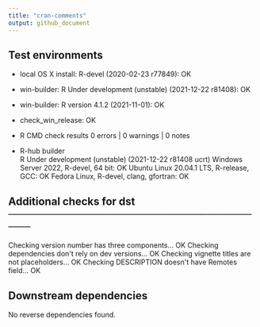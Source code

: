 ```yaml
---
title: "cran-comments"
output: github_document
---
```


## Test environments
* local OS X install: R-devel (2020-02-23 r77849): OK 
* win-builder: R Under development (unstable) (2021-12-22 r81408): OK
* win-builder: R version 4.1.2 (2021-11-01): OK
* check_win_release: OK
* R CMD check results
0 errors | 0 warnings | 0 notes 

* R-hub builder  
  R Under development (unstable) (2021-12-22 r81408 ucrt)
  Windows Server 2022, R-devel, 64 bit: OK
  Ubuntu Linux 20.04.1 LTS, R-release, GCC: OK
  Fedora Linux, R-devel, clang, gfortran: OK
  
## Additional checks for dst ────────────────────────────────────
Checking version number has three components... OK
Checking dependencies don't rely on dev versions... OK
Checking vignette titles are not placeholders... OK
Checking DESCRIPTION doesn't have Remotes field... OK

## Downstream dependencies 
No reverse dependencies found.
